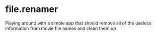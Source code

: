 # file.renamer
Playing around with a simple app that should remove all of the useless information from movie file names and clean them up
